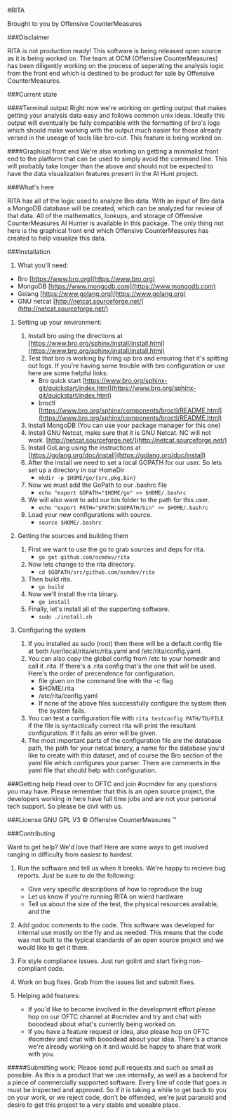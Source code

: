 #RITA

Brought to you by Offensive CounterMeasures

###Disclaimer

RITA is not production ready! This software is being released open source as it
is being worked on. The team at OCM (Offensive CounterMeasures) has been
diligently working on the process of seperating the analysis logic from the 
front end which is destined to be product for sale by Offensive CounterMeasures.

###Current state

####Terminal output
Right now we're working on getting output that makes getting your analysis data
easy and follows common unix ideas. Ideally this output will eventually be fully
compatible with the formatting of bro's logs which should make working with the
output much easier for those already versed in the useage of tools like bro-cut.
This feature is being worked on.

####Graphical front end
We're also working on getting a minimalist front end to the platform that can 
be used to simply avoid the command line. This will probably take longer than
the above and should not be expected to have the data visualization features
present in the AI Hunt project.

###What's here

RITA has all of the logic used to analyze Bro data. With an input of Bro data a 
MongoDB database will be created, which can be analyzed for review of that data.
All of the mathematics, lookups, and storage of Offensive CounterMeasures AI 
Hunter is available in this package. The only thing not here is the graphical 
front end which Offensive CounterMeasures has created to help visualize this
data.

###Installation

1. What you'll need:
 * Bro [https://www.bro.org](https://www.bro.org)
 * MongoDB [https://www.mongodb.com](https://www.mongodb.com)
 * Golang [https://www.golang.org](https://www.golang.org)
 * GNU netcat [http://netcat.sourceforge.net/](http://netcat.sourceforge.net/)

1. Setting up your environment:
  	1. Install bro using the directions at [https://www.bro.org/sphinx/install/install.html](https://www.bro.org/sphinx/install/install.html)
  	1. Test that bro is working by firing up bro and ensuring that it's spitting out logs. If you're having some trouble 
  with bro configuration or use here are some helpful links:
    	* Bro quick start [https://www.bro.org/sphinx-git/quickstart/index.html](https://www.bro.org/sphinx-git/quickstart/index.html)
    	* broctl [https://www.bro.org/sphinx/components/broctl/README.html](https://www.bro.org/sphinx/components/broctl/README.html)
  	1. Install MongoDB (You can use your package manager for this one)
	1. Install GNU Netcat, make sure that it is GNU Netcat. NC will not work. [http://netcat.sourceforge.net/](http://netcat.sourceforge.net/)
	1. Install GoLang using the instructions at [https://golang.org/doc/install](https://golang.org/doc/install)
  	1. After the install we need to set a local GOPATH for our user. So lets set up a directory in our HomeDir
    	* ```mkdir -p $HOME/go/{src,pkg,bin}```
  	1. Now we must add the GoPath to our .bashrc file
    	* ```echo "export GOPATH="$HOME/go" >> $HOME/.bashrc```
 	1. We will also want to add our bin folder to the path for this user.
   		* ```echo "export PATH="$PATH:$GOPATH/bin" >> $HOME/.bashrc```
 	 1. Load your new configurations with source.
    	* ```source $HOME/.bashrc```

1. Getting the sources and building them
  	1. First we want to use the go to grab sources and deps for rita.
    	* ```go get github.com/ocmdev/rita```
  	1. Now lets change to the rita directory.
    	* ```cd $GOPATH/src/github.com/ocmdev/rita```
  	1. Then build rita.
    	* ```go build```
  	1. Now we'll install the rita binary.
  		* ```go install```
  	1. Finally, let's install all of the supporting software.
  		* ```sudo ./install.sh```

1. Configuring the system
	1. If you installed as sudo (root) then there will be a default config file at both /usr/local/rita/etc/rita.yaml
  and /etc/rita/config.yaml.
	1. You can also copy the global config from /etc to your homedir and call it .rita. If there's a .rita config that's
  the one that will be used. Here's the order of precendence for configuration.
    	* file given on the command line with the -c flag
    	* $HOME/.rita
    	* /etc/rita/config.yaml
    	* If none of the above files successfully configure the system then the system fails.
  	1. You can test a configuration file with ```rita testconfig PATH/TO/FILE``` if the file is syntactically correct rita
  will print the resultant configuration. If it fails an error will be given.
  	1. The most important parts of the configuration file are the database path, the path for your netcat binary, a name 
  for the database you'd like to create with this dataset, and of course the Bro section of the yaml file which configures
  your parser. There are comments in the yaml file that should help with configuration.

###Getting help
Head over to OFTC and join #ocmdev for any questions you may have. Please 
remember that this is an open source project, the developers working in here
have full time jobs and are not your personal tech support. So please be civil
with us.

###License 
GNU GPL V3
&copy; Offensive CounterMeasures &trade;

###Contributing

Want to get help? We'd love that! Here are some ways to get involved ranging in
difficulty from easiest to hardest.

1. Run the software and tell us when it breaks. We're happy to recieve bug 
reports. Just be sure to do the following:
  	* Give very specific descriptions of how to reproduce the bug
  	* Let us know if you're running RITA on wierd hardware
  	* Tell us about the size of the test, the physical resources available, and the

1. Add godoc comments to the code. This software was developed for internal use
mostly on the fly and as needed. This means that the code was not built to the
typical standards of an open source project and we would like to get it there.

1. Fix style compliance issues. Just run golint and start fixing non-compliant
code.

1. Work on bug fixes. Grab from the issues list and submit fixes.

1. Helping add features:
  	* If you'd like to become involved in the development effort please hop on our
OFTC channel at #ocmdev and try and chat with booodead about what's currently 
being worked on.
  	* If you have a feature request or idea, also please hop on OFTC #ocmdev and 
chat with booodead about your idea. There's a chance we're already working on it and
would be happy to share that work with you.

#####Submitting work:
Please send pull requests and such as small as possible. As this is a product that
we use internally, as well as a backend for a piece of commercially supported 
software. Every line of code that goes in must be inspected and approved. So if it
is taking a while to get back to you on your work, or we reject code, don't be 
offended, we're just paranoid and desire to get this project to a very stable and 
useable place.

